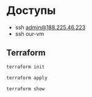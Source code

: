 # Доступы

- ssh admin@188.225.46.223
- ssh our-vm

## Terraform

```bash
terraform init
```


```bash
terraform apply
```

```bash
terraform show
```
